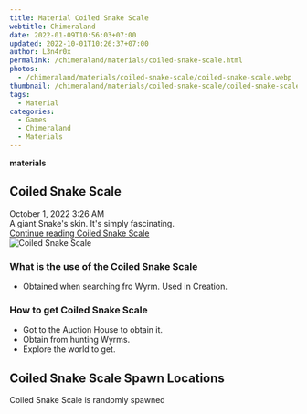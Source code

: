 ```yaml
---
title: Material Coiled Snake Scale
webtitle: Chimeraland
date: 2022-01-09T10:56:03+07:00
updated: 2022-10-01T10:26:37+07:00
author: L3n4r0x
permalink: /chimeraland/materials/coiled-snake-scale.html
photos:
  - /chimeraland/materials/coiled-snake-scale/coiled-snake-scale.webp
thumbnail: /chimeraland/materials/coiled-snake-scale/coiled-snake-scale.webp
tags:
  - Material
categories:
  - Games
  - Chimeraland
  - Materials
---
```


<section id="bootstrap-wrapper">
  <link
    rel="stylesheet"
    href="https://cdn.statically.io/gh/dimaslanjaka/Web-Manajemen/40ac3225/css/bootstrap-4.5-wrapper.css"
  />
  <div
    class="row g-0 border rounded overflow-hidden flex-md-row mb-4 shadow-sm position-relative"
  >
    <div class="col p-4 d-flex flex-column position-static">
      <strong class="d-inline-block mb-2 text-success">materials</strong>
      <h2 class="mb-0">Coiled Snake Scale</h2>
      <div class="mb-1 text-muted">October 1, 2022 3:26 AM</div>
      <div class="mb-2 border p-1">
        A giant Snake&#x27;s skin. It&#x27;s simply fascinating.
      </div>
      <a
        href="/chimeraland/materials/coiled-snake-scale.html"
        class="stretched-link d-none"
        >Continue reading Coiled Snake Scale</a
      >
    </div>
    <div class="col-auto d-none d-lg-block">
      <img
        src="/chimeraland/materials/coiled-snake-scale/coiled-snake-scale.webp"
        alt="Coiled Snake Scale"
      />
    </div>
  </div>
  <div class="row">
    <div class="col-lg-6 col-12 mb-2">
      <div class="card">
        <div class="card-body">
          <h3 class="card-title">What is the use of the Coiled Snake Scale</h3>
          <div class="card-text">
            <ul>
              <li>Obtained when searching fro Wyrm. Used in Creation.</li>
            </ul>
          </div>
        </div>
      </div>
    </div>
    <div class="col-lg-6 col-12 mb-2">
      <div class="card">
        <div class="card-body">
          <h3 class="card-title">How to get Coiled Snake Scale</h3>
          <div class="card-text">
            <ul>
              <li>Got to the Auction House to obtain it.</li>
              <li>Obtain from hunting Wyrms.</li>
              <li>Explore the world to get.</li>
            </ul>
          </div>
        </div>
      </div>
    </div>
    <div class="col-12 mb-2">
      <h2>Coiled Snake Scale Spawn Locations</h2>
      <p>Coiled Snake Scale is randomly spawned</p>
    </div>
  </div>
</section>